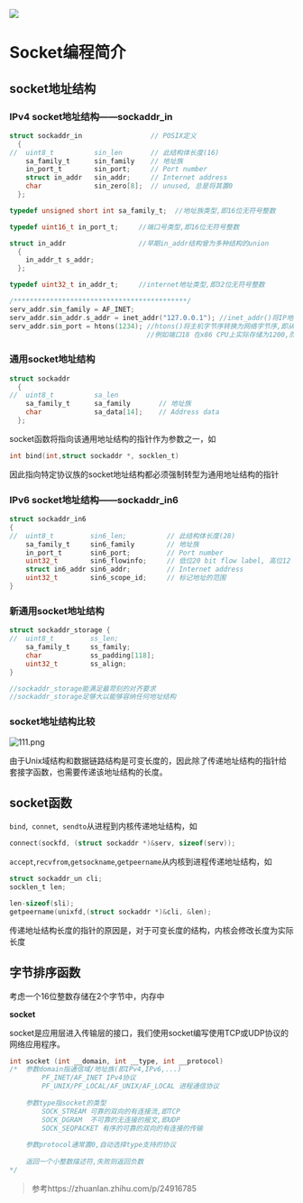 ![](https://img-blog.csdn.net/20180205104507262?watermark/2/text/aHR0cDovL2Jsb2cuY3Nkbi5uZXQvY2FpbmlhbzAwMDAwMQ==/font/5a6L5L2T/fontsize/400/fill/I0JBQkFCMA==/dissolve/70/gravity/SouthEast)



# Socket编程简介

## socket地址结构

### IPv4 socket地址结构——sockaddr_in

```c
struct sockaddr_in                 // POSIX定义
  {
//  uint8_t          sin_len       // 此结构体长度(16)     
    sa_family_t      sin_family    // 地址族
    in_port_t        sin_port;	   // Port number
    struct in_addr   sin_addr;     // Internet address
	char             sin_zero[8];  // unused, 总是将其置0
  };

typedef unsigned short int sa_family_t;  //地址族类型,即16位无符号整数

typedef uint16_t in_port_t;     //端口号类型,即16位无符号整数

struct in_addr                  //早期in_addr结构曾为多种结构的union
  {
    in_addr_t s_addr;
  };

typedef uint32_t in_addr_t;     //internet地址类型,即32位无符号整数

/*******************************************/
serv_addr.sin_family = AF_INET;
serv_addr.sin_addr.s_addr = inet_addr("127.0.0.1"); //inet_addr()将IP地址字符串转换为in_addr_t类型
serv_addr.sin_port = htons(1234); //htons()将主机字节序转换为网络字节序,即从小端模式转换为大端模式
                                  //例如端口18 在x86 CPU上实际存储为1200,而在报文中为0012


```

### 通用socket地址结构

```c
struct sockaddr
  {
//  uint8_t          sa_len    
    sa_family_t      sa_family       // 地址族
    char             sa_data[14];	 // Address data
  };
```

socket函数将指向该通用地址结构的指针作为参数之一，如

```c
int bind(int,struct sockaddr *, socklen_t)
```

因此指向特定协议族的socket地址结构都必须强制转型为通用地址结构的指针

### IPv6 socket地址结构——sockaddr_in6

```c
struct sockaddr_in6
{
//  uint8_t         sin6_len;          // 此结构体长度(28)
    sa_family_t     sin6_family        // 地址族
    in_port_t       sin6_port;		   // Port number
    uint32_t        sin6_flowinfo;     // 低位20 bit flow label, 高位12 bit保留
    struct in6_addr sin6_addr;         // Internet address
	uint32_t        sin6_scope_id;     // 标记地址的范围
}
```

### 新通用socket地址结构

```c
struct sockaddr_storage {
//  uint8_t         ss_len;
    sa_family_t     ss_family;
    char            ss_padding[118];
    uint32_t        ss_align;
}

//sockaddr_storage能满足最苛刻的对齐要求
//sockaddr_storage足够大以能够容纳任何地址结构
```

### socket地址结构比较

![111.png](https://i.loli.net/2020/08/07/4dqrwleMtP8J3EC.png)

由于Unix域结构和数据链路结构是可变长度的，因此除了传递地址结构的指针给套接字函数，也需要传递该地址结构的长度。



## socket函数

`bind`,` connet`,` sendto`从进程到内核传递地址结构，如

```c
connect(sockfd, (struct sockaddr *)&serv, sizeof(serv));
```

`accept`,`recvfrom`,`getsockname`,`getpeername`从内核到进程传递地址结构，如

```c
struct sockaddr_un cli;
socklen_t len;

len-sizeof(sli);
getpeername(unixfd,(struct sockaddr *)&cli, &len);
```

传递地址结构长度的指针的原因是，对于可变长度的结构，内核会修改长度为实际长度



## 字节排序函数

考虑一个16位整数存储在2个字节中，内存中



**socket**

socket是应用层进入传输层的接口，我们使用socket编写使用TCP或UDP协议的网络应用程序。



```c
int socket (int __domain, int __type, int __protocol)
/*  参数domain指通信域/地址族(即IPv4,IPv6,...)
    	PF_INET/AF_INET IPv4协议
    	PF_UNIX/PF_LOCAL/AF_UNIX/AF_LOCAL 进程通信协议
    
    参数type指socket的类型
    	SOCK_STREAM 可靠的双向的有连接流,即TCP
    	SOCK_DGRAM  不可靠的无连接的报文,即UDP
    	SOCK_SEQPACKET 有序的可靠的双向的有连接的传输
    
    参数protocol通常置0,自动选择type支持的协议
    
    返回一个小整数描述符,失败则返回负数
*/
```

> 参考https://zhuanlan.zhihu.com/p/24916785



```c

```



